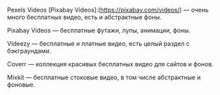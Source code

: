 Pexels Videos [Pixabay Videos]:(https://pixabay.com/videos/)
 — очень много бесплатных видео, есть и абстрактные фоны.

Pixabay Videos
 — бесплатные футажи, лупы, анимации, фоны.

Videezy
 — бесплатные и платные видео, есть целый раздел с бэкграундами.

Coverr
 — коллекция красивых бесплатных видео для сайтов и фонов.

Mixkit
 — бесплатные стоковые видео, в том числе абстрактные и фоновые.
